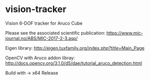 # vision-tracker
Vision 6-DOF tracker for Aruco Cube

Please see the associated scientific publication:
https://www.mic-journal.no/ABS/MIC-2017-2-3.asp/

Eigen library:
http://eigen.tuxfamily.org/index.php?title=Main_Page

OpenCV with Aruco addon libray:
http://docs.opencv.org/3.1.0/d5/dae/tutorial_aruco_detection.html

Build with -> x64 Release





